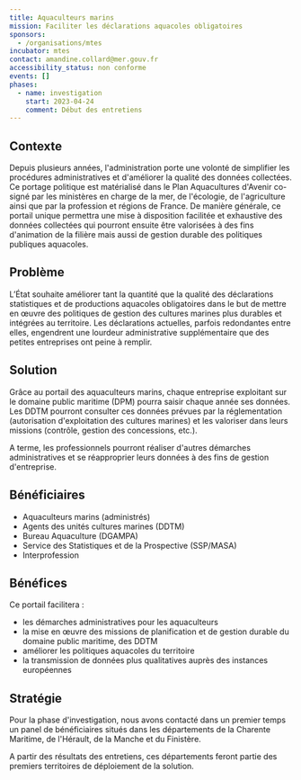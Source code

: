 ```yaml
---
title: Aquaculteurs marins
mission: Faciliter les déclarations aquacoles obligatoires
sponsors:
  - /organisations/mtes
incubator: mtes
contact: amandine.collard@mer.gouv.fr
accessibility_status: non conforme
events: []
phases:
  - name: investigation
    start: 2023-04-24
    comment: Début des entretiens
---
```

## Contexte

Depuis plusieurs années, l'administration porte une volonté de simplifier les procédures administratives et d'améliorer la qualité des données collectées. Ce portage politique est matérialisé dans le Plan Aquacultures d'Avenir co-signé par les ministères en charge de la mer, de l'écologie, de l'agriculture ainsi que par la profession et régions de France. De manière générale, ce portail unique permettra une mise à disposition facilitée et exhaustive des données collectées qui pourront ensuite être valorisées à des fins d'animation de la filière mais aussi de gestion durable des politiques publiques aquacoles.

## Problème

L’État souhaite améliorer tant la quantité que la qualité des déclarations statistiques et de productions aquacoles obligatoires dans le but de mettre en œuvre des politiques de gestion des cultures marines plus durables et intégrées au territoire. Les déclarations actuelles, parfois redondantes entre elles, engendrent une lourdeur administrative supplémentaire que des petites entreprises ont peine à remplir. 

## Solution

Grâce au portail des aquaculteurs marins, chaque entreprise exploitant sur le domaine public maritime (DPM) pourra saisir chaque année ses données. Les DDTM pourront consulter ces données prévues par la réglementation (autorisation d'exploitation des cultures marines) et les valoriser dans leurs missions (contrôle, gestion des concessions, etc.). 

A terme, les professionnels pourront réaliser d'autres démarches administratives et se réapproprier leurs données à des fins de gestion d'entreprise.

## Bénéficiaires

* Aquaculteurs marins (administrés) 
* Agents des unités cultures marines (DDTM)
* Bureau Aquaculture (DGAMPA) 
* Service des Statistiques et de la Prospective (SSP/MASA)
* Interprofession

## Bénéfices

Ce portail facilitera :

* les démarches administratives pour les aquaculteurs
* la mise en œuvre des missions de planification et de gestion durable du domaine public maritime, des DDTM
* améliorer les politiques aquacoles du territoire
* la transmission de données plus qualitatives auprès des instances européennes 

## Stratégie

Pour la phase d'investigation, nous avons contacté dans un premier temps un panel de bénéficiaires situés dans les départements de la Charente Maritime, de l'Hérault, de la Manche et du Finistère.

A partir des résultats des entretiens, ces départements feront partie des premiers territoires de déploiement de la solution.